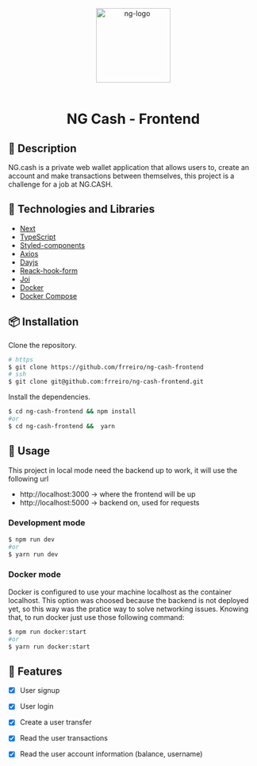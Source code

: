 <div align="center" >
  <img width="150px" src="https://notion-emojis.s3-us-west-2.amazonaws.com/prod/svg-twitter/1f4b0.svg" alt="ng-logo" width="400">
  <br>
  <br>
  <h1>NG Cash - Frontend</h1>
</div>

## 📝 Description


NG.cash is a private web wallet application that allows users to, create an account and make transactions between themselves, this project is a challenge for a job at NG.CASH.

## 🚀 Technologies and Libraries

- [Next](https://nextjs.org/)
- [TypeScript](https://www.typescriptlang.org/)
- [Styled-components](https://styled-components.com/)
- [Axios](https://axios-http.com/)
- [Dayjs](https://day.js.org/)
- [Reack-hook-form](https://react-hook-form.com/)
- [Joi](https://joi.dev/)
- [Docker](https://www.docker.com/)
- [Docker Compose](https://docs.docker.com/compose/)

## 📦 Installation

Clone the repository.

```bash
# https
$ git clone https://github.com/frreiro/ng-cash-frontend
# ssh
$ git clone git@github.com:frreiro/ng-cash-frontend.git
```

Install the dependencies.

```bash
$ cd ng-cash-frontend && npm install
#or
$ cd ng-cash-frontend &&  yarn
```

## 🚀 Usage

This project in local mode need the backend up to work, it will use the following url
 - http://localhost:3000 -> where the frontend will be up
 - http://localhost:5000 -> backend on, used for requests

### Development mode

```bash
$ npm run dev
#or
$ yarn run dev
```

### Docker mode

Docker is configured to use your machine localhost as the container localhost. This option was choosed because the backend is not deployed yet, so this way was the pratice way to solve networking issues. Knowing that, to run docker just use those following command:

```bash
$ npm run docker:start
#or
$ yarn run docker:start
```


## 📌 Features

- [x] User signup
- [x] User login
- [x] Create a user transfer
- [x] Read the user transactions
- [x] Read the user account information (balance, username)


